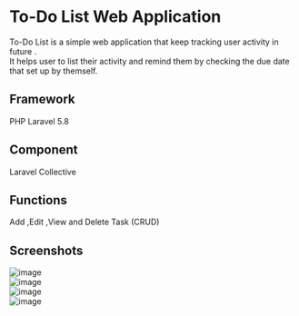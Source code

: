 # To-Do List Web Application
To-Do List is a simple web application that keep tracking user activity in future . <br>
It helps user to list their activity and remind them by checking the due date that set up by themself. <br>

## Framework
PHP Laravel 5.8

## Component
Laravel Collective

## Functions
Add ,Edit ,View and Delete Task (CRUD)

## Screenshots

![image](https://i.imgur.com/R2cNGbG.png) <br>
![image](https://i.imgur.com/GBHa1tJ.png) <br>
![image](https://i.imgur.com/5Ygf9Q1.png) <br>
![image](https://i.imgur.com/Zz0ObBY.png) <br>
